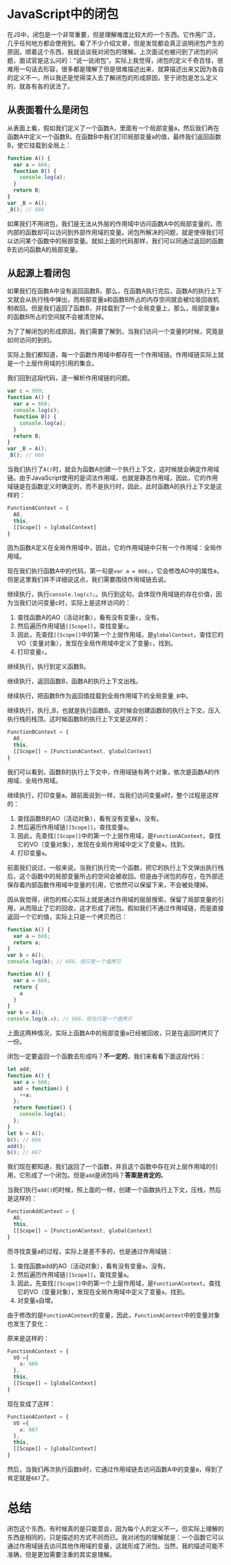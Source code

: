 # JavaScript中的闭包
在JS中，闭包是一个非常重要，但是理解难度比较大的一个东西。它作用广泛，几乎任何地方都会使用到。看了不少介绍文章，但是发现都会真正说明闭包产生的原因，顺着这个东西，我就谈谈我对闭包的理解。上次面试也被问到了闭包的问题，面试官是这么问的：“说一说闭包”。实际上我觉得，闭包的定义千奇百怪，很难用一句话去形容，很多都是理解了但是很难描述出来，就算描述出来又因为各自的定义不一。所以我还是觉得深入去了解闭包的形成原因，至于闭包是怎么定义的，就各有各的说法了。

## 从表面看什么是闭包
从表面上看，假如我们定义了一个函数A，里面有一个局部变量a，然后我们再在函数A中定义一个函数B，在函数B中我们打印局部变量a的值，最终我们返回函数B，使它挂载到全局上：
```js
function A() {
  var a = 666;
  function B() {
    console.log(a);
  }
  return B;
}
var _B = A();
_B(); // 666
```

如果我们不用闭包，我们是无法从外层的作用域中访问函数A中的局部变量的，而内部的函数却可以访问到外部作用域的变量。闭包所解决的问题，就是使得我们可以访问某个函数中的局部变量。就如上面的代码那样，我们可以同通过返回的函数B去访问函数A的局部变量。

## 从起源上看闭包
如果我们在函数A中没有返回函数B，那么，在函数A执行完后，函数A的执行上下文就会从执行栈中弹出，而局部变量a和函数B所占的内存空间就会被垃圾回收机制收回。但是我们返回了函数B，并挂载到了一个全局变量上，那么，局部变量a的函数B所占的空间就不会被清空掉。

为了了解闭包的形成原因，我们需要了解到，当我们访问一个变量的时候，究竟是如何访问的到的。

实际上我们都知道，每一个函数作用域中都存在一个作用域链。作用域链实际上就是一个上层作用域的引用的集合。

我们回到这段代码，逐一解析作用域链的问题。

```js
var c = 999;
function A() {
  var a = 666;
  console.log(c);
  function B() {
    console.log(a);
  }
  return B;
}
var _B = A();
_B(); // 666
```

当我们执行了`A()`时，就会为函数A创建一个执行上下文，这时候就会确定作用域链。由于JavaScript使用的是词法作用域，也就是静态作用域，因此，它的作用域链是在函数定义时确定的，而不是执行时，因此，此时函数A的执行上下文是这样的：
```js
FunctionAContext = {
  AO,
  this,
  [[Scope]] = [globalContext]
}
```

因为函数A定义在全局作用域中，因此，它的作用域链中只有一个作用域：全局作用域。

现在我们执行函数A中的代码，第一句是`var a = 666;`，它会修改AO中的属性a，但是这里我们并不详细说这点，我们需要围绕作用域链去说。

继续执行，执行`console.log(c);`。执行到这句，会体现作用域链的存在价值，因为当我们访问变量c时，实际上是这样访问的：
1. 查找函数A的AO（活动对象），看有没有变量`c`，没有。
2. 然后遍历作用域链`[[Scope]]`，查找变量`c`。
3. 因此，先查找`[[Scope]]`中的第一个上层作用域，是`globalContext`，查找它的VO（变量对象），发现在全局作用域中定义了变量`c`，找到。
4. 打印变量`c`。

继续执行，执行到定义函数B。

继续执行，返回函数B，函数A的执行上下文出栈。

继续执行，把函数B作为返回值挂载到全局作用域下的全局变量`_B`中。

继续执行，执行_B，也就是执行函数B。这时候会创建函数B的执行上下文，压入执行栈的栈顶。这时候函数B的执行上下文是这样的：

```js
FunctionBContext = {
  AO,
  this,
  [[Scope]] = [FunctionAContext, globalContext]
}
```

我们可以看到，函数B的执行上下文中，作用域链有两个对象，依次是函数A的作用域、全局作用域。

继续执行，打印变量a。跟前面说到一样，当我们访问变量a时，整个过程是这样的：
1. 查找函数B的AO（活动对象），看有没有变量`a`，没有。
2. 然后遍历作用域链`[[Scope]]`，查找变量`a`。
3. 因此，先查找`[[Scope]]`中的第一个上层作用域，是`FunctionAContext`，查找它的VO（变量对象），发现在全局作用域中定义了变量`a`，找到。
4. 打印变量`a`。

前面我们说过，一般来说，当我们执行完一个函数，把它的执行上下文弹出执行栈后，这个函数中的局部变量所占的空间会被收回。但是由于闭包的存在，在外部还保存着内部函数作用域中变量的引用，它依然可以保留下来，不会被处理掉。

因从我觉得，闭包的核心实际上就是通过作用域的层层搜索，保留了局部变量的引用，从而阻止了它的回收，这才形成了闭包。假如我们不通过作用域链，而是直接返回一个它的值，实际上只是一个拷贝而已：
```js
function A() {
  var a = 666;
  return a;
}
var b = A();
console.log(b); // 666，但只是一个值拷贝
```

```js
function A() {
  var a = 666;
  return {
    a
  }
}
var b = A();
console.log(b.a); // 666，但也只是一个值拷贝
```

上面这两种情况，实际上函数A中的局部变量a已经被回收，只是在返回时拷贝了一份。

闭包一定要返回一个函数去形成吗？**不一定的**，我们来看看下面这段代码：
```js
let add;
function A() {
  var a = 666;
  add = function() {
    ++a;
  };
  return function() {
    console.log(a);
  };
}
let b = A();
b(); // 666
add();
b(); // 667
```

我们现在都知道，我们返回了一个函数，并且这个函数中存在对上层作用域的引用，它形成了一个闭包。但是`add`是闭包吗？**答案是肯定的**。

当我们执行`add()`的时候，照上面的一样，创建一个函数执行上下文，压栈，然后是这样的：
```js
FunctionAddContext = {
  AO,
  this,
  [[Scope]] = [FunctionAContext, globalContext]
}
```

而寻找变量a的过程，实际上是差不多的，也是通过作用域链：
1. 查找函数add的AO（活动对象），看有没有变量`a`，没有。
2. 然后遍历作用域链`[[Scope]]`，查找变量`a`。
3. 因此，先查找`[[Scope]]`中的第一个上层作用域，是`FunctionAContext`，查找它的VO（变量对象），发现在全局作用域中定义了变量`a`，找到。
4. 对变量`a`自增。

由于修改的是`FunctionAContext`的变量，因此，`FunctionAContext`中的变量对象也发生了变化：

原来是这样的：
```js
FunctionAContext = {
  VO ={
    a: 666
  },
  this,
  [[Scope]] = [globalContext]
}
```

现在变成了这样：
```js
FunctionAContext = {
  VO ={
    a: 667
  },
  this,
  [[Scope]] = [globalContext]
}
```

然后，当我们再次执行函数b时，它通过作用域链去访问函数A中的变量a，得到了肯定就是`667`了。

# 总结
闭包这个东西，有时候真的是只能意会，因为每个人的定义不一。但实际上理解的东西是相同的，只是描述的方式不同而已。我对闭包的理解就是：一个函数它可以通过作用域链去访问其他作用域的变量，这就形成了闭包。当然，我的描述可能不准确，但是更加需要注重的其实是理解。